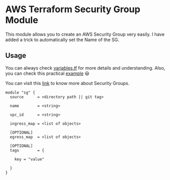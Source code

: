 # AWS Terraform Security Group Module

This module allows you to create an AWS Security Group very easily. I have added a trick to automatically set the Name of the SG.

## Usage

You can always check [variables.tf](variables.tf) for more details and understanding. Also, you can check this practical [example](examples/example1.md) 😃

You can visit this [link](https://docs.aws.amazon.com/AWSEC2/latest/UserGuide/ec2-security-groups.html) to know more about Security Groups.

```hcl
module "sg" {
  source      = <directory path || git tag>
  
  name        = <string>
  
  vpc_id      = <string>

  ingress_map = <list of objects>

  [OPTIONAL]
  egress_map  = <list of objects>

  [OPTIONAL]
  tags        = {
    
    key = "value"

  }
}
```
